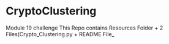 # CryptoClustering
Module 19 challenge
This Repo contains Resources Folder + 2 Files(Crypto_Clustering.py + README File_

